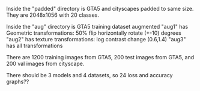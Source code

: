 Inside the "padded" directory is GTA5 and cityscapes padded to same size.
They are 2048x1056 with 20 classes.

Inside the "aug" directory is GTA5 training dataset augmented
"aug1" has Geometric transformations:
    50% flip horizontally
    rotate (+-10) degrees
"aug2" has texture transformations:
    log contrast change (0.6,1.4)
"aug3" has all transformations

There are 1200 training images from GTA5, 
          200 test images from GTA5, 
          and 200 val images from cityscape.

There should be 3 models and 4 datasets, so 24 loss and accuracy graphs??
